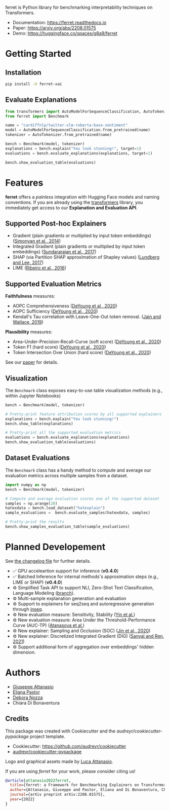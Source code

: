 

ferret is Python library for benchmarking interpretability techniques on Transformers.

- Documentation: https://ferret.readthedocs.io
- Paper: https://arxiv.org/abs/2208.01575
- Demo: https://huggingface.co/spaces/g8a9/ferret

# Getting Started

## Installation

```bash
pip install -U ferret-xai
```

## Evaluate Explanations

```python
from transformers import AutoModelForSequenceClassification, AutoTokenizer
from ferret import Benchmark

name = "cardiffnlp/twitter-xlm-roberta-base-sentiment"
model = AutoModelForSequenceClassification.from_pretrained(name)
tokenizer = AutoTokenizer.from_pretrained(name)

bench = Benchmark(model, tokenizer)
explanations = bench.explain("You look stunning!", target=1)
evaluations = bench.evaluate_explanations(explanations, target=1)

bench.show_evaluation_table(evaluations)
```

# Features

**ferret** offers a *painless* integration with Hugging Face models and
naming conventions. If you are already using the
[transformers](https://github.com/huggingface/transformers) library, you
immediately get access to our **Explanation and Evaluation API**.

## Supported Post-hoc Explainers

- Gradient (plain gradients or multiplied by input token embeddings)
    ([Simonyan et al., 2014](https://arxiv.org/abs/1312.6034))
- Integrated Gradient (plain gradients or multiplied by input token
    embeddings) ([Sundararajan et al.,
    2017](http://proceedings.mlr.press/v70/sundararajan17a.html))
- SHAP (via Partition SHAP approximation of Shapley values) ([Lundberg
    and Lee,
    2017](https://proceedings.neurips.cc/paper/2017/hash/8a20a8621978632d76c43dfd28b67767-Abstract.html))
- LIME ([Ribeiro et al.,
    2016](https://dl.acm.org/doi/abs/10.1145/2939672.2939778))

## Supported Evaluation Metrics

**Faithfulness** measures:

- AOPC Comprehensiveness ([DeYoung et al.,
    2020](https://doi.org/10.18653/v1/2020.acl-main.408))
- AOPC Sufficiency ([DeYoung et al.,
    2020](https://doi.org/10.18653/v1/2020.acl-main.408))
- Kendall's Tau correlation with Leave-One-Out token removal. ([Jain
    and Wallace, 2019](https://aclanthology.org/N19-1357/))

**Plausibility** measures:

- Area-Under-Precision-Recall-Curve (soft score) ([DeYoung et al., 2020](https://doi.org/10.18653/v1/2020.acl-main.408))
- Token F1 (hard score) ([DeYoung et al., 2020](https://doi.org/10.18653/v1/2020.acl-main.408))
- Token Intersection Over Union (hard score) ([DeYoung et al., 2020](https://doi.org/10.18653/v1/2020.acl-main.408))

See our [paper](https://arxiv.org/abs/2208.01575) for details.

## Visualization

The `Benchmark` class exposes easy-to-use table
visualization methods (e.g., within Jupyter Notebooks)

```python
bench = Benchmark(model, tokenizer)

# Pretty-print feature attribution scores by all supported explainers
explanations = bench.explain("You look stunning!")
bench.show_table(explanations)

# Pretty-print all the supported evaluation metrics
evaluations = bench.evaluate_explanations(explanations)
bench.show_evaluation_table(evaluations)
```

## Dataset Evaluations

The `Benchmark` class has a handy method to compute and
average our evaluation metrics across multiple samples from a dataset.

```python
import numpy as np
bench = Benchmark(model, tokenizer)

# Compute and average evaluation scores one of the supported dataset
samples = np.arange(20)
hatexdata = bench.load_dataset("hatexplain")
sample_evaluations =  bench.evaluate_samples(hatexdata, samples)

# Pretty-print the results
bench.show_samples_evaluation_table(sample_evaluations)
```

# Planned Developement

See [the changelog file](https://github.com/g8a9/ferret/blob/main/HISTORY.rst) for further
details.

- ✅ GPU acceleartion support for inference (**v0.4.0**)
- ✅ Batched Inference for internal methods\'s approximation steps (e.g., LIME or SHAP) (**v0.4.0**)
- ⚙️ Simplified Task API to support NLI, Zero-Shot Text Classification, Language Modeling ([branch](https://github.com/g8a9/ferret/tree/task-API)).
- ⚙️ Multi-sample explanation generation and evaluation
- ⚙️ Support to explainers for seq2seq and autoregressive generation through [inseq](https://github.com/inseq-team/inseq).
- ⚙️ New evaluation measure: Sensitivity, Stability ([Yin et al.](https://aclanthology.org/2022.acl-long.188/))
- ⚙️ New evaluation measure: Area Under the Threshold-Performance Curve (AUC-TP) ([Atanasova et al.](https://aclanthology.org/2020.emnlp-main.263/))
- ⚙️ New explainer: Sampling and Occlusion (SOC) ([Jin et al., 2020](https://arxiv.org/abs/1911.06194))
- ⚙️ New explainer: Discretized Integrated Gradient (DIG) ([Sanyal and Ren, 2021](https://aclanthology.org/2021.emnlp-main.805/))
- ⚙️ Support additional form of aggregation over embeddings' hidden dimension.


# Authors

- [Giuseppe Attanasio](https://gattanasio.cc)
- [Eliana Pastor](mailto:eliana.pastor@centai.eu)
- [Debora Nozza](https://deboranozza.com/)
- Chiara Di Bonaventura

## Credits

This package was created with Cookiecutter and the
*audreyr/cookiecutter-pypackage* project template.

- Cookiecutter: https://github.com/audreyr/cookiecutter
- [audreyr/cookiecutter-pypackage](https://github.com/audreyr/cookiecutter-pypackage)

Logo and graphical assets made by [Luca Attanasio](https://www.behance.net/attanasiol624d).

If you are using *ferret* for your work, please consider citing us!

```bibtex
@article{attanasio2022ferret,
  title={ferret: a Framework for Benchmarking Explainers on Transformers},
  author={Attanasio, Giuseppe and Pastor, Eliana and Di Bonaventura, Chiara and Nozza, Debora},
  journal={arXiv preprint arXiv:2208.01575},
  year={2022}
}
```
